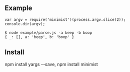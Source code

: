 ## Example 
```
var argv = require('minimist')(process.argv.slice(2));
console.dir(argv);
```
```
$ node example/parse.js -a beep -b boop
{ _: [], a: 'beep', b: 'boop' }
```
## Install 

npm install yargs --save,
npm install minimist
